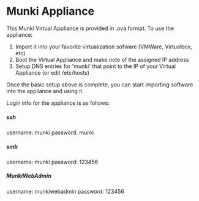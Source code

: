 Munki Appliance
===============

This Munki Virtual Appliance is provided in .ova format. To use the appliance:

1. Import it into your favorite virtualization sofware (VMWare, Virtualbox, etc)
2. Boot the Virtual Appliance and make note of the assigned IP address
3. Setup DNS entries for 'munki' that point to the IP of your Virtual Appliance (or edit /etc/hosts)

Once the basic setup above is complete, you can start importing software into the appliance and using it.

Login info for the appliance is as follows:

##### ssh #####
username: munki
password: munki

##### smb #####
username: munki
password: 123456

##### MunkiWebAdmin #####
username: munkiwebadmin
password: 123456